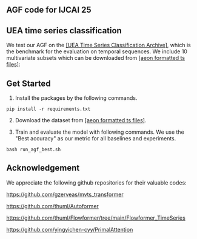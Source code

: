 ## AGF code for IJCAI 25
## UEA time series classification



We test our AGF on the [[UEA Time Series Classification Archive]](https://www.timeseriesclassification.com/), which is the benchmark for the evaluation on temporal sequences.
We include 10 multivariate subsets which can be downloaded from [[aeon formatted ts files]](https://www.timeseriesclassification.com/ClassificationDownloads/Archives/Multivariate2018_ts.zip):

## Get Started

1. Install the packages by the following commands.

```shell
pip install -r requirements.txt
```

2. Download the dataset from [[aeon formatted ts files]](https://www.timeseriesclassification.com/ClassificationDownloads/Archives/Multivariate2018_ts.zip).

3. Train and evaluate the model with following commands. We use the "Best accuracy" as our metric for all baselines and experiments.

```shell
bash run_agf_best.sh
```

## Acknowledgement

We appreciate the following github repositories for their valuable codes:

https://github.com/gzerveas/mvts_transformer

https://github.com/thuml/Autoformer

https://github.com/thuml/Flowformer/tree/main/Flowformer_TimeSeries

https://github.com/yingyichen-cyy/PrimalAttention